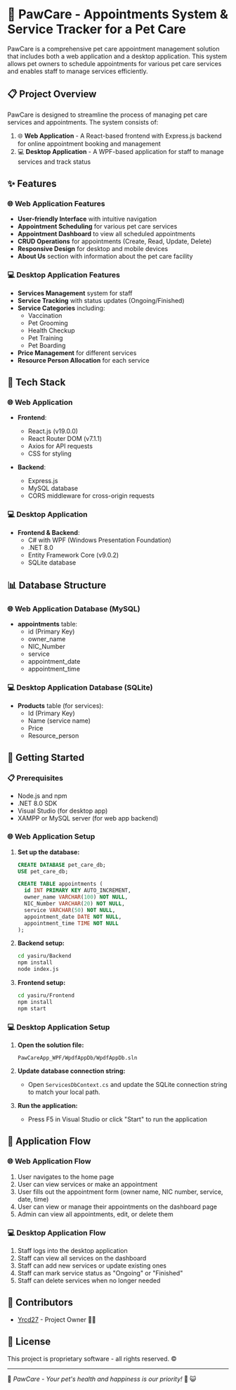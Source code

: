 ﻿# 🐾 PawCare - Appointments System & Service Tracker for a Pet Care

PawCare is a comprehensive pet care appointment management solution that includes both a web application and a desktop application. This system allows pet owners to schedule appointments for various pet care services and enables staff to manage services efficiently.

## 📋 Project Overview

PawCare is designed to streamline the process of managing pet care services and appointments. The system consists of:

1. 🌐 **Web Application** - A React-based frontend with Express.js backend for online appointment booking and management
2. 💻 **Desktop Application** - A WPF-based application for staff to manage services and track status

## ✨ Features

### 🌐 Web Application Features
- **User-friendly Interface** with intuitive navigation
- **Appointment Scheduling** for various pet care services
- **Appointment Dashboard** to view all scheduled appointments
- **CRUD Operations** for appointments (Create, Read, Update, Delete)
- **Responsive Design** for desktop and mobile devices
- **About Us** section with information about the pet care facility

### 💻 Desktop Application Features
- **Services Management** system for staff
- **Service Tracking** with status updates (Ongoing/Finished)
- **Service Categories** including:
  - Vaccination
  - Pet Grooming
  - Health Checkup
  - Pet Training
  - Pet Boarding
- **Price Management** for different services
- **Resource Person Allocation** for each service

## 🔧 Tech Stack

### 🌐 Web Application
- **Frontend**:
  - React.js (v19.0.0)
  - React Router DOM (v7.1.1)
  - Axios for API requests
  - CSS for styling

- **Backend**:
  - Express.js
  - MySQL database
  - CORS middleware for cross-origin requests

### 💻 Desktop Application
- **Frontend & Backend**:
  - C# with WPF (Windows Presentation Foundation)
  - .NET 8.0
  - Entity Framework Core (v9.0.2)
  - SQLite database

## 📊 Database Structure

### 🌐 Web Application Database (MySQL)
- **appointments** table:
  - id (Primary Key)
  - owner_name
  - NIC_Number
  - service
  - appointment_date
  - appointment_time

### 💻 Desktop Application Database (SQLite)
- **Products** table (for services):
  - Id (Primary Key)
  - Name (service name)
  - Price
  - Resource_person

## 🚀 Getting Started

### 📋 Prerequisites
- Node.js and npm
- .NET 8.0 SDK
- Visual Studio (for desktop app)
- XAMPP or MySQL server (for web app backend)

### 🌐 Web Application Setup

1. **Set up the database:**
   ```sql
   CREATE DATABASE pet_care_db;
   USE pet_care_db;
   
   CREATE TABLE appointments (
     id INT PRIMARY KEY AUTO_INCREMENT,
     owner_name VARCHAR(100) NOT NULL,
     NIC_Number VARCHAR(20) NOT NULL,
     service VARCHAR(50) NOT NULL,
     appointment_date DATE NOT NULL,
     appointment_time TIME NOT NULL
   );
   ```

2. **Backend setup:**
   ```bash
   cd yasiru/Backend
   npm install
   node index.js
   ```

3. **Frontend setup:**
   ```bash
   cd yasiru/Frontend
   npm install
   npm start
   ```

### 💻 Desktop Application Setup

1. **Open the solution file:**
   ```
   PawCareApp_WPF/WpdfAppDb/WpdfAppDb.sln
   ```

2. **Update database connection string:**
   - Open `ServicesDbContext.cs` and update the SQLite connection string to match your local path.

3. **Run the application:**
   - Press F5 in Visual Studio or click "Start" to run the application

## 📱 Application Flow

### 🌐 Web Application Flow
1. User navigates to the home page
2. User can view services or make an appointment
3. User fills out the appointment form (owner name, NIC number, service, date, time)
4. User can view or manage their appointments on the dashboard page
5. Admin can view all appointments, edit, or delete them

### 💻 Desktop Application Flow
1. Staff logs into the desktop application
2. Staff can view all services on the dashboard
3. Staff can add new services or update existing ones
4. Staff can mark service status as "Ongoing" or "Finished"
5. Staff can delete services when no longer needed

## 👥 Contributors

- [Yrcd27](https://github.com/Yrcd27) - Project Owner 👨‍💻

## 📄 License

This project is proprietary software - all rights reserved. ©️

---

🐾 *PawCare - Your pet's health and happiness is our priority!* 🐶 😺
